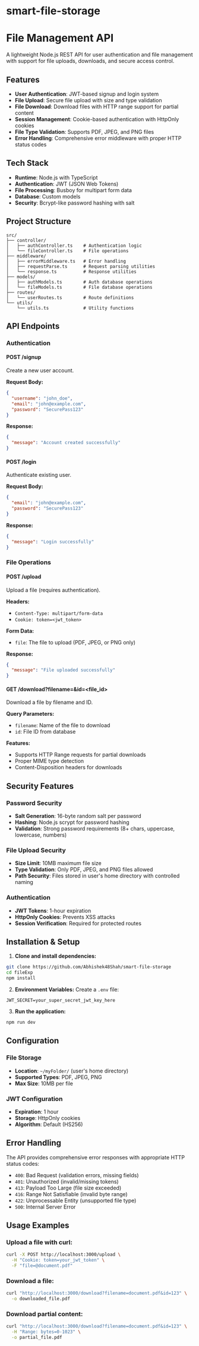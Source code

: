 # smart-file-storage
# File Management API

A lightweight Node.js REST API for user authentication and file management with support for file uploads, downloads, and secure access control.

## Features

- **User Authentication**: JWT-based signup and login system
- **File Upload**: Secure file upload with size and type validation
- **File Download**: Download files with HTTP range support for partial content
- **Session Management**: Cookie-based authentication with HttpOnly cookies
- **File Type Validation**: Supports PDF, JPEG, and PNG files
- **Error Handling**: Comprehensive error middleware with proper HTTP status codes

## Tech Stack

- **Runtime**: Node.js with TypeScript
- **Authentication**: JWT (JSON Web Tokens)
- **File Processing**: Busboy for multipart form data
- **Database**: Custom models 
- **Security**: Bcrypt-like password hashing with salt

## Project Structure

```
src/
├── controller/
│   ├── authController.ts    # Authentication logic
│   └── fileController.ts    # File operations
├── middleware/
│   ├── errorMiddleware.ts   # Error handling
│   ├── requestParse.ts      # Request parsing utilities
│   └── response.ts          # Response utilities
├── models/
│   ├── authModels.ts        # Auth database operations
│   └── fileModels.ts        # File database operations
├── routes/
│   └── userRoutes.ts        # Route definitions
└── utils/
    └── utils.ts             # Utility functions
```

## API Endpoints

### Authentication

#### POST /signup
Create a new user account.

**Request Body:**
```json
{
  "username": "john_doe",
  "email": "john@example.com", 
  "password": "SecurePass123"
}
```

**Response:**
```json
{
  "message": "Account created successfully"
}
```

#### POST /login
Authenticate existing user.

**Request Body:**
```json
{
  "email": "john@example.com",
  "password": "SecurePass123"
}
```

**Response:**
```json
{
  "message": "Login successfully"
}
```

### File Operations

#### POST /upload
Upload a file (requires authentication).

**Headers:**
- `Content-Type: multipart/form-data`
- `Cookie: token=<jwt_token>`

**Form Data:**
- `file`: The file to upload (PDF, JPEG, or PNG only)

**Response:**
```json
{
  "message": "File uploaded successfully"
}
```

#### GET /download?filename=<name>&id=<file_id>
Download a file by filename and ID.

**Query Parameters:**
- `filename`: Name of the file to download
- `id`: File ID from database

**Features:**
- Supports HTTP Range requests for partial downloads
- Proper MIME type detection
- Content-Disposition headers for downloads

## Security Features

### Password Security
- **Salt Generation**: 16-byte random salt per password
- **Hashing**: Node.js scrypt for password hashing
- **Validation**: Strong password requirements (8+ chars, uppercase, lowercase, numbers)

### File Upload Security
- **Size Limit**: 10MB maximum file size
- **Type Validation**: Only PDF, JPEG, and PNG files allowed
- **Path Security**: Files stored in user's home directory with controlled naming

### Authentication
- **JWT Tokens**: 1-hour expiration
- **HttpOnly Cookies**: Prevents XSS attacks
- **Session Verification**: Required for protected routes

## Installation & Setup

1. **Clone and install dependencies:**
```bash
git clone https://github.com/Abhishek48Shah/smart-file-storage
cd fileExp
npm install
```

2. **Environment Variables:**
Create a `.env` file:
```env
JWT_SECRET=your_super_secret_jwt_key_here
```

3. **Run the application:**
```bash
npm run dev
```

## Configuration

### File Storage
- **Location**: `~/myFolder/` (user's home directory)
- **Supported Types**: PDF, JPEG, PNG
- **Max Size**: 10MB per file

### JWT Configuration
- **Expiration**: 1 hour
- **Storage**: HttpOnly cookies
- **Algorithm**: Default (HS256)

## Error Handling

The API provides comprehensive error responses with appropriate HTTP status codes:

- `400`: Bad Request (validation errors, missing fields)
- `401`: Unauthorized (invalid/missing tokens)
- `413`: Payload Too Large (file size exceeded)
- `416`: Range Not Satisfiable (invalid byte range)
- `422`: Unprocessable Entity (unsupported file type)
- `500`: Internal Server Error

## Usage Examples

### Upload a file with curl:
```bash
curl -X POST http://localhost:3000/upload \
  -H "Cookie: token=your_jwt_token" \
  -F "file=@document.pdf"
```

### Download a file:
```bash
curl "http://localhost:3000/download?filename=document.pdf&id=123" \
  -o downloaded_file.pdf
```

### Download partial content:
```bash
curl "http://localhost:3000/download?filename=document.pdf&id=123" \
  -H "Range: bytes=0-1023" \
  -o partial_file.pdf
```



